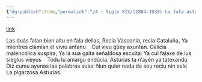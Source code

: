 ```yaml
---
{"dg-publish":true,"permalink":"/4 - Siglo XIX/(1884-1939) La fala astur/","tags":["#Siglo_19","occidental","escrito","Valdés","Padre_Galo","poema"]}
---
```


[link](http://www.araz.net/escritores/fercoron.htm)

Las duás falan bien altu en fala dellas,
Recia Vasconia, recia Cataluña,
Ya mientres clamian el vivíu antanu
   Cul vivu güey axuntan.
Galicia malencólica suspira,
Ya la sua gaita señaldosa escuita:
Ya cul falaxe de lus sieglus vieyus
   Todu lu amargu endúcia.
Asturias ta n’ayén ya tatexandu
Diz cumu ayenas las palabras suas:
Nun quier nada de sou reciu nin sele
   La pigarzosa Asturias.